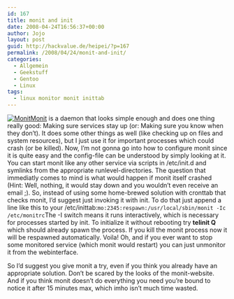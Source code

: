 ```yaml
---
id: 167
title: monit and init
date: 2008-04-24T16:56:37+00:00
author: Jojo
layout: post
guid: http://hackvalue.de/heipei/?p=167
permalink: /2008/04/24/monit-and-init/
categories:
  - Allgemein
  - Geekstuff
  - Gentoo
  - Linux
tags:
  - linux monitor monit inittab
---
```

[<img src="/weblog/monit.gif" alt="Monit" class="alignleft" />Monit](http://www.tildeslash.com/monit/) is a daemon that looks simple enough and does one thing really good: Making sure services stay up (or: Making sure you know when they don&#8217;t). It does some other things as well (like checking up on files and system resources), but I just use it for important processes which could crash (or be killed). Now, I&#8217;m not gonna go into how to configure monit since it is quite easy and the config-file can be understood by simply looking at it. You can start monit like any other service via scripts in /etc/init.d and symlinks from the appropriate runlevel-directories. The question that immediatly comes to mind is what would happen if monit itself crashed (Hint: Well, nothing, it would stay down and you wouldn&#8217;t even receive an email ;). So, instead of using some home-brewed solution with cronttab that checks monit, I&#8217;d suggest just invoking it with init. To do that just append a line like this to your /etc/inittab:`mo:2345:respawn:/usr/local/sbin/monit -Ic /etc/monitrc`The -I switch means it runs interactively, which is necessary for processes started by init. To initialize it without rebooting try **telinit Q** which should already spawn the process. If you kill the monit process now it will be respawned automatically. Voila! Oh, and if you ever want to stop some monitored service (which monit would restart) you can just unmonitor it from the webinterface.
  
So I&#8217;d suggest you give monit a try, even if you think you already have an appropriate solution. Don&#8217;t be scared by the looks of the monit-website. And if you think monit doesn&#8217;t do everything you need you&#8217;re bound to notice it after 15 minutes max, which imho isn&#8217;t much time wasted.